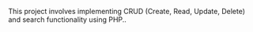 This project involves implementing CRUD (Create, Read, Update, Delete) and search functionality using PHP..
